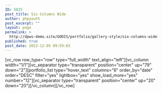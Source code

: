 ```yaml
---
ID: 5825
post_title: Six Columns Wide
author: phpyouth
post_excerpt: ""
layout: page
permalink: >
  http://dpws-demo.site/GODIS/portfolio/gallery-style/six-columns-wide-2
published: true
post_date: 2013-12-05 09:59:03
---
```

[vc_row row_type="row" type="full_width" text_align="left"][vc_column width="1/1"][vc_separator type="transparent" position="center" up="79" down="2"][portfolio_list type="hover_text" columns="6" order_by="date" order="DESC" filter="yes" lightbox="yes" show_load_more="yes" number="12"][vc_separator type="transparent" position="center" up="20" down="20"][/vc_column][/vc_row]